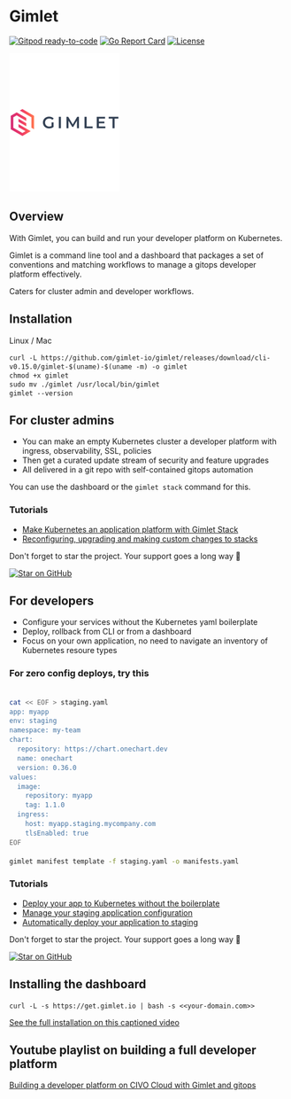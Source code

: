 # Gimlet

[![Gitpod ready-to-code](https://img.shields.io/badge/Gitpod-ready--to--code-blue?logo=gitpod)](https://gitpod.io/#https://github.com/gimlet-io/gimlet-cli)
[![Go Report Card](https://goreportcard.com/badge/github.com/gimlet-io/gimlet-cli)](https://goreportcard.com/report/github.com/gimlet-io/gimlet-cli)
[![License](https://img.shields.io/badge/License-Apache%202.0-blue.svg)](https://opensource.org/licenses/Apache-2.0)


<img src="Gimlet.svg" width="200"/>

## Overview

With Gimlet, you can build and run your developer platform on Kubernetes.

Gimlet is a command line tool and a dashboard that packages a set of conventions and matching workflows to manage a gitops developer platform effectively.

Caters for cluster admin and developer workflows.

## Installation

Linux / Mac

```console
curl -L https://github.com/gimlet-io/gimlet/releases/download/cli-v0.15.0/gimlet-$(uname)-$(uname -m) -o gimlet
chmod +x gimlet
sudo mv ./gimlet /usr/local/bin/gimlet
gimlet --version
```

## For cluster admins
- You can make an empty Kubernetes cluster a developer platform with ingress, observability, SSL, policies
- Then get a curated update stream of security and feature upgrades
- All delivered in a git repo with self-contained gitops automation

You can use the dashboard or the `gimlet stack` command for this.

### Tutorials
- [Make Kubernetes an application platform with Gimlet Stack](https://gimlet.io/docs/make-kubernetes-an-application-platform-with-gimlet-stack/)
- [Reconfiguring, upgrading and making custom changes to stacks](https://gimlet.io/docs/reconfiguring-upgrading-and-making-custom-changes-to-stacks/)

Don't forget to star the project. Your support goes a long way 🙏

[![Star on GitHub](https://img.shields.io/github/stars/gimlet-io/gimlet.svg?style=social)](https://github.com/gimlet-io/gimlet/stargazers)

## For developers
- Configure your services without the Kubernetes yaml boilerplate
- Deploy, rollback from CLI or from a dashboard
- Focus on your own application, no need to navigate an inventory of Kubernetes resoure types


### For zero config deploys, try this

```bash

cat << EOF > staging.yaml
app: myapp
env: staging
namespace: my-team
chart:
  repository: https://chart.onechart.dev
  name: onechart
  version: 0.36.0
values:
  image:
    repository: myapp
    tag: 1.1.0
  ingress:
    host: myapp.staging.mycompany.com
    tlsEnabled: true
EOF

gimlet manifest template -f staging.yaml -o manifests.yaml
```

### Tutorials

- [Deploy your app to Kubernetes without the boilerplate](https://gimlet.io/docs/deploy-your-app-to-kubernetes-without-the-boilerplate/)
- [Manage your staging application configuration](https://gimlet.io/docs/manage-your-staging-application-configuration/)
- [Automatically deploy your application to staging](https://gimlet.io/docs/automatically-deploy-your-application-to-staging/)

Don't forget to star the project. Your support goes a long way 🙏

[![Star on GitHub](https://img.shields.io/github/stars/gimlet-io/gimlet.svg?style=social)](https://github.com/gimlet-io/gimlet/stargazers)

## Installing the dashboard

```
curl -L -s https://get.gimlet.io | bash -s <<your-domain.com>>
```

[See the full installation on this captioned video](https://youtu.be/HFjv7_08oP0)

## Youtube playlist on building a full developer platform

[Building a developer platform on CIVO Cloud with Gimlet and gitops](https://youtube.com/playlist?list=PLjJkiSWPwuPJeIEOn5BWMFdxSSpiQPQ4P)
